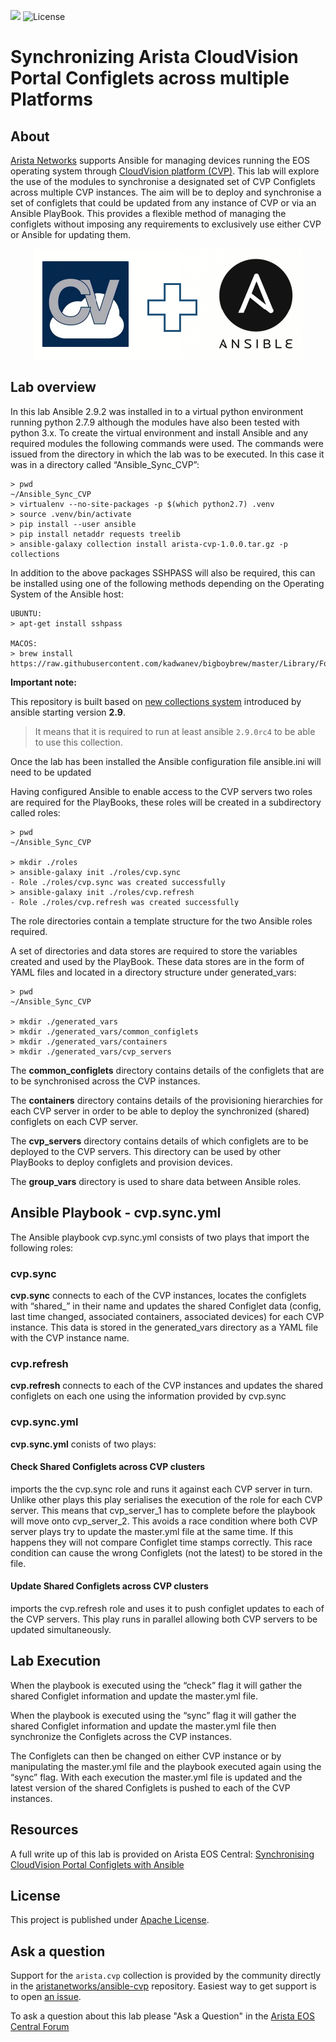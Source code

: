 ![](https://img.shields.io/badge/Arista-CVP%20Automation-blue) ![License](https://img.shields.io/github/license/aristanetworks/ansible-cvp)

# Synchronizing Arista CloudVision Portal Configlets across multiple Platforms

<!-- @import "[TOC]" {cmd="toc" depthFrom=1 depthTo=6 orderedList=false} -->

<!-- code_chunk_output -->

<!-- /code_chunk_output -->

## About

[Arista Networks](https://www.arista.com/) supports Ansible for managing devices running the EOS operating system through [CloudVision platform (CVP)](https://www.arista.com/en/products/eos/eos-cloudvision). This lab will explore the use of the modules to synchronise a designated set of CVP Configlets across multiple CVP instances.  The aim will be to deploy and synchronise a set of configlets that could be updated from any instance of CVP or via an Ansible PlayBook. This provides a flexible method of managing the configlets without imposing any requirements to exclusively use either CVP or Ansible for updating them.

<p align="center">
  <img src='docs/cv_ansible_logo.png' alt='Arista CloudVision and Ansible'/>
</p>

## Lab overview

In this lab Ansible 2.9.2 was installed in to a virtual python environment running python 2.7.9 although the modules have also been tested with python 3.x. To create the virtual environment and install Ansible and any required modules the following commands were used. The commands were issued from the directory in which the lab was to be executed. In this case it was in a directory called “Ansible_Sync_CVP”:

```shell
> pwd
~/Ansible_Sync_CVP
> virtualenv --no-site-packages -p $(which python2.7) .venv
> source .venv/bin/activate
> pip install --user ansible
> pip install netaddr requests treelib
> ansible-galaxy collection install arista-cvp-1.0.0.tar.gz -p collections
```
In addition to the above packages SSHPASS will also be required, this can be installed using one of the following methods depending on the Operating System of the Ansible host:

```shell
UBUNTU:
> apt-get install sshpass

MACOS:
> brew install https://raw.githubusercontent.com/kadwanev/bigboybrew/master/Library/Formula/sshpass.rb
```

__Important note:__

This repository is built based on [new collections system](https://docs.ansible.com/ansible/devel/dev_guide/developing_collections.html#developing-collections) introduced by ansible starting version __2.9__. 

> It means that it is required to run at least ansible `2.9.0rc4` to be able to use this collection.


Once the lab has been installed the Ansible configuration file ansible.ini will need to be updated

Having configured Ansible to enable access to the CVP servers two roles are required for the PlayBooks, these roles will be created in a subdirectory called roles:

```shell
> pwd
~/Ansible_Sync_CVP 

> mkdir ./roles
> ansible-galaxy init ./roles/cvp.sync
- Role ./roles/cvp.sync was created successfully
> ansible-galaxy init ./roles/cvp.refresh
- Role ./roles/cvp.refresh was created successfully
```
The role directories contain a template structure for the two Ansible roles required.

A set of directories and data stores are required to store the variables created and used by the PlayBook. These data stores are in the form of YAML files and located in a directory structure under generated_vars:

```shell
> pwd
~/Ansible_Sync_CVP 

> mkdir ./generated_vars
> mkdir ./generated_vars/common_configlets
> mkdir ./generated_vars/containers
> mkdir ./generated_vars/cvp_servers
```
The __common_configlets__ directory contains details of the configlets that are to be synchronised across the CVP instances.

The __containers__ directory contains details of the provisioning hierarchies for each CVP server in order to be able to deploy the synchronized (shared) configlets on each CVP server.

The __cvp_servers__ directory contains details of which configlets are to be deployed to the CVP servers. This directory can be used by other PlayBooks to deploy configlets and provision devices.

The __group_vars__ directory is used to share data between Ansible roles.

## Ansible Playbook - cvp.sync.yml

The Ansible playbook cvp.sync.yml consists of two plays that import the following roles:

### cvp.sync

  __cvp.sync__ connects to each of the CVP instances, locates the configlets with “shared_” in their name and updates the shared Configlet data (config, last time changed, associated containers, associated devices) for each CVP instance. This data is stored in the generated_vars directory as a YAML file with the CVP instance name.

### cvp.refresh

 __cvp.refresh__ connects to each of the CVP instances and updates the shared configlets on each one using the information provided by cvp.sync

### cvp.sync.yml

__cvp.sync.yml__ conists of two plays:

#### Check Shared Configlets across CVP clusters 
 imports the the cvp.sync role and runs it against each CVP server in turn. Unlike other plays this play serialises the execution of the role for each CVP server. This means that cvp_server_1 has to complete before the playbook will move onto cvp_server_2. This avoids a race condition where both CVP server plays try to update the master.yml file at the same time. If this happens they will not compare Configlet time stamps correctly. This race condition can cause the wrong Configlets (not the latest) to be stored in the file.

#### Update Shared Configlets across CVP clusters
 imports the cvp.refresh role and uses it to push configlet updates to each of the CVP servers. This play runs in parallel allowing both CVP servers to be updated simultaneously.

## Lab Execution

When the playbook is executed using the “check” flag it will gather the shared Configlet information and update the master.yml file.

When the playbook is executed using the “sync” flag it will gather the shared Configlet information and update the master.yml file then synchronize the Configlets across the CVP instances.

The Configlets can then be changed on either CVP instance or by manipulating the master.yml file and the playbook executed again using the “sync” flag. With each execution the master.yml file is updated and the latest version of the shared Configlets is pushed to each of the CVP instances.

## Resources

A full write up of this lab is provided on Arista EOS Central:
[Synchronising CloudVision Portal Configlets with Ansible](https://eos.arista.com/synchronising-cloudvision-portal-configlets-with-ansible/)


## License

This project is published under [Apache License](LICENSE).

## Ask a question

Support for the `arista.cvp` collection is provided by the community directly in the [aristanetworks/ansible-cvp](https://github.com/aristanetworks/ansible-cvp) repository. Easiest way to get support is to open [an issue](https://github.com/aristanetworks/ansible-cvp/issues).

To ask a question about this lab please "Ask a Question" in the [Arista EOS Central Forum](https://eos.arista.com/forum/)
